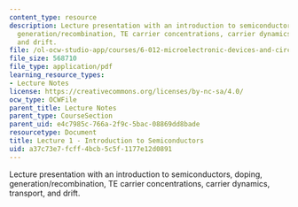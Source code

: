```yaml
---
content_type: resource
description: Lecture presentation with an introduction to semiconductors, doping,
  generation/recombination, TE carrier concentrations, carrier dynamics, transport,
  and drift.
file: /ol-ocw-studio-app/courses/6-012-microelectronic-devices-and-circuits-fall-2009/a37c73e7fcff4bcb5c5f1177e12d0891_MIT6_012F09_lec01.pdf
file_size: 568710
file_type: application/pdf
learning_resource_types:
- Lecture Notes
license: https://creativecommons.org/licenses/by-nc-sa/4.0/
ocw_type: OCWFile
parent_title: Lecture Notes
parent_type: CourseSection
parent_uid: e4c7985c-766a-2f9c-5bac-08869dd8bade
resourcetype: Document
title: Lecture 1 - Introduction to Semiconductors
uid: a37c73e7-fcff-4bcb-5c5f-1177e12d0891
---
```

Lecture presentation with an introduction to semiconductors, doping, generation/recombination, TE carrier concentrations, carrier dynamics, transport, and drift.